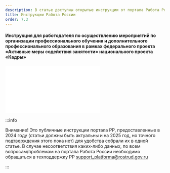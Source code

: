 ```yaml
---
description: В статье доступны открытые инструкции от портала Работа России
title: Инструкции Работа России
order: 7.3
---
```


#### Инструкция для работодателя по осуществлению мероприятий по организации профессионального обучения и дополнительного профессионального образования в рамках федерального проекта «Активные меры содействия занятости» национального проекта «Кадры»

![](./Инструкция_для_работодателя_по_осуществлению_мероприятий_по_организации.pdf)

:::info 

Внимание! Это публичные инструкции портала РР, предоставленные в 2024 году (статьи должны быть актуальны и на 2025 год, но точного подтверждения этого пока нет) для удобства собрали их в одной статье. В случае несоответствия каких-либо данных,  по всем вопросам/проблемам на портала Работа России необходимо обращаться в техподдержку РР [support_platforma@rostrud.gov.ru](mailto:support_platforma@rostrud.gov.ru)

:::